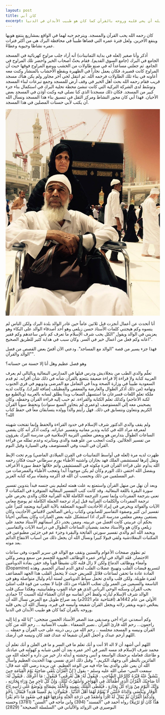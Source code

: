 ```yaml
---
layout: post
title: كان أبي
excerpt: وهكذا سكن قلب الوالد شرف الإسلام لبارئه ولفظ آخر أنفاسه مع أذان العشاء ليلة السبت 17 جمادى الأولي من عام 1442هـ (افتتاحية عام 2021م) بعد صراع طويل مع المرض نسأل الله أن يمحّص ذنوبه ويغفر زلاته ويجعل القرآن شفيعه وأنيسه في قبره، ونسأل الله أن يحي قلبه وروحه بالقرآن كما كان هو طبيب الأبدان في الدنيا.
---
```

كان رحمه الله يحب القرآن والمسجد. ويترجم حبه لهما في الواقع بمشاريع ينتفع هوبها وينفع الآخرين. ولعل فترة عمره التي قضاها طبيباً في محافظة البرك هي من أكثر فترات عمره نشاطا وحيوية وعطاءً.

 أذكر وأنا صغير (لعله في بداية الثمانينات) أنه أراد جلب مراوح كهربائية في المسجد الجامع في البرك (جامع السوق القديم). فقام بحثّ أصحاب الخير وأحضر تلك المراوح في الجامع. ثم جعلني مساعداً له في صنع طاولات من الخشب ووضع المراوح فوقها حيث أن المراوح كانت قصيرة. فكان يعمل نجاراً في الظهيرة ويقطع الأخشاب بالمنشار وكنت معه أعاونه في بناء تلك الطاولات فرحمه الله.
ثم انتقل لحي آخر مجاور ولم يكن هناك مسجد قريب فقام رحمه الله بحث أهل الخير في وقف أرض للمسجد وجمع تبرعات لبناء المسجد وتوسّط لدى الشركة التركية التي كانت تنشئ محطة تحلية البرك في استكمال بناء جزء كبير من المسجد. فكان ذلك مسجدنا الذي كنا نصلي فيه وكنت أؤذن في المسجد بعض الأحيان. فهذا أبي كان محور النشاط ومركز الثقل في تنسيق بناء هذا المسجد ونسأل الله أن يكتب لأبي حسنات المصلين في هذا المسجد. 

![png](/images/father1.jpg)

أنا أتحدث عن أعمال أنجزت قبل ثلاثين عاماً حين غادر الوالد بلدة البرك ولكن الناس لم ينسوه وكم هيجتني كلمات الأستاذ حسن زيلعي وهو أحد أصدقاء الوالد على البكاء وهو يعزيني في الوالد ويقول “الكل يحب شرف الإسلام ما تعرف كم ناس ساعدهم وكم فقير اعانه وكم فعل من أعمال خير في السر. وكان سبب في هداية كثير للطريق الصحيح".

فهذا جزء يسير من قصة "الوالد مع المساجد". ودعني الآن أقصّ بعض القصص من فصل "الوالد والقرآن".

وهو فصل عظيم وهل أنا إلا حسنة من حسناته؟

تعلّم والدي الطب من بنجلاديش ودرس قبلها في المدارس البنغالية وبالتالي لم يعرف العربية كتابة ولا قراءة إلا قراءة ضعيفة يتتعتع بالقرآن شأنه في ذلك شأن أقرانه. ثم قدم السعودية طبيباً في وزارة الصحة وبدأ في التعامل مع المرضى وذويهم في قري الجنوب وتهامة (من ذلك أذكر الطوال والعارضة والمعقص والمظيلف إضافة للبرك). وكانت لديه ملكة تعلم اللغات فسرعان ما استسهل الصعاب وبدأ يطلق لسانه بالعربية (وبالطبع مع لكنة الأعاجم) وكذلك تعلم الكتابة والقراءة. ثم حبب إليه قراءة القرآن وحفظه. وكان يصحبني معه إلي المستوصف (وعمري لم يتجاوز السبع سنوات) ونحفظ سوياُ القرآن الكريم ونتعاون ونتسابق في ذلك.  فهل رأيتم والداً وولده يتسابقان معاً في حفظ كتاب الله؟ 

ولم يقف والدي الدكتور شرف الإسلام في حدود القراءة والحفظ وإنما تفتحت شهيته لمعرفة مراد الله في كتابه وتدبر معانيه وتفسير عباراته. وكنت أذكر أنه كان يقضي الساعات الطوال يتدارس هو وبعض معلمي التربية الإسلامية في مدرسة البرك يقرؤون من تفسير الجلالين. وكنت أتعجب من علو همة والدي ومثابرته وعدم تملله من قراءة القرآن في البيت وفي المستوصف وفي السيارة وقبل النوم.

ظهرت لديه مرة (لعله في أواسط الثمانينات في القرن الميلادي الماضي) ورم تحت الإبط ونقل إثرها لمستشفى الملك فهد بجازان واشتبه الأطباء بورم سرطاني خبيث فكان رحمه الله يداوم على قراءة القرآن فترة مكوثه في المستشفى وأتم خلالها حفظ سورة الأعراف وبفضل الله اختفى ذلك الورم وكأن لم يكن موجوداً أبدا وتعجب الأطباء والممرضات من غير المسلمين من ذلك ونحسب أن الله قد أكرمه وشفاه ببركة كتابه العزيز. 


وبعد أن نهل من منهل القرآن واستمتع به علت همته لتعليم بني جنسه فبدأ بتدوين تفسير سورة البقرة باللغة البنغالية. وقد كانت كتب التفسير البنغالية المتوفرة في المكتبات  لا تعنى بترجمة المفردات وإنما تسرد الترجمة الكاملة للآية القرآنية فكان والدي يحرص علي ترجمة المفردات والكلمات القرآنية قبل إيراد ترجمة الجملة الكاملة ثم يوضح معاني الآيات والفوائد ويحرص في إيراد الأحاديث النبوية المتعلقة بالآية القرآنية ويعتمد كثيراً على تفسير ابن كثير وصفوة التفاسير للصابوني وكتاب رياض الصالحين لاقتباس الأحاديث وكان يستعين ببعض معلمي مدرسة البرك اذا استشكل عليه بعض العبارات وكان يسألني أحيانا بحكم أن عربيتي كانت أفضل من عربيته. وممن يجدر ذكر أسمائهم الأستاذ محمد علي زيلعي وكان هو والأستاذ محمد يقضيان الساعات الطوال في دراسة الآيات والتفاسير. وبحمد الله أتم والدي تفسير سورتي الفاتحة والبقرة وجزء عم في جزئين مطبوعين في المكتبات البنغلادشية ولقي قبولا كبيرا ونسأل الله أن يجعل ذلك من أسباب الانتفاع الدائم بعد موته. 

ثم نطوي صفحات الأعوام والسنين ونقف مع الوالد في سرير الموت وفي ساعات الاحتضار. فَقَد الوالد في أواخر عمره الوظائف الحيوية للجسم من سمع وبصر وكلي وأمعاء ووظائف الدماغ ولكن لا زال قلبه كان نشيطاً قوياً وقد حقن بمادة الدوبامين (Dopamine) لتسريع قبضات القلب وتهييج عضلات القلب لدفق الدم لسائر الجسم. وهذه المادة عادة ما تحقن لساعات قلائل للمريض حيث لا يتحمل القلب هذا الجهد المضاعف لفترة طويلة. ولكن قلب والدي تحمل سياط الدوبامين لستة أيام وليال متواصلة وهو في التاسعة والسبعين من العمر وإن تعجّب الأطباء من ذلك فإننا لا نعجب من قوة قلب امتلئ بحب القرآن وسكنه الوحي الرباني الذي هو حياة القوب وطمأنينتيه. 
وهكذا سكن قلب الوالد شرف الإسلام لبارئه ولفظ آخر أنفاسه مع أذان العشاء ليلة السبت 17 جمادى الأولي من عام 1442هـ (افتتاحية عام 2021م) بعد صراع طويل مع المرض نسأل الله أن يمحّص ذنوبه ويغفر زلاته ويجعل القرآن شفيعه وأنيسه في قبره، ونسأل الله أن يحي قلبه وروحه بالقرآن كما كان هو طبيب الأبدان في الدنيا.

وكم أسعدني عزاء أخي وصديقي منذ الصغر الأستاذ الحسن منجحي:
"إنا لله و إنا إليه راجعون...
رحم الله قارئ القرآن ..نصير الضعفاء ..طبيب الأنسانية ...
رحم الله من كان القرآن ونيسه و المسجد مجلسه ..
رحم الله من ربى ذريته على حب القرآن و حفظه ...
اللهم أرحم عبدك و أجعل القرآن شفيعا له عندك فقد كان ونيسه في أرضك.

اللهم أني أشهد أن لا اله الا أنت و أنك تعلم ما في السر و ما في العلن و أنك تعلم أن محمد شرف الإسلام قد مسه الضر في آخر عمره بعد أن أفنى شبابه و كهولته في عبادتك و طاعتك فعامله برحمتك الواسعة و آنس وحشته و أبدله دار خير من داره و أجعله الله من الفائزين بالنظر الى وجهك الكريم.."
وقبل ذلك أعزي نفسي بهذا الحديث العظيم وأسأل الله أن يمن على والدي بما جاء فيه من الوعد العظيم.
عن بريدة رضي الله عنه قال: سمعت النبي- صلى الله عليه وسلم - يقول ( َإِنَّ الْقُرْآنَ يَلْقَى صَاحِبَهُ يَوْمَ الْقِيَامَةِ حِينَ يَنْشَقُّ عَنْهُ قَبْرُهُ كَالرَّجُلِ الشَّاحِبِ . فَيَقُولُ لَهُ: هَلْ تَعْرِفُنِي؟ فَيَقُولُ : مَا أَعْرِفُكَ . فَيَقُولُ لَهُ: أَنَا صَاحِبُكَ الْقُرْآنُ الَّذِي أَظْمَأْتُكَ فِي الْهَوَاجِرِ وَأَسْهَرْتُ لَيْلَكَ، وَإِنَّ كُلَّ تَاجِرٍ مِنْ وَرَاءِ تِجَارَتِهِ ، وَإِنَّكَ الْيَوْمَ مِنْ وَرَاءِ كُلِّ تِجَارَةٍ ، فَيُعْطَى الْمُلْكَ بِيَمِينِهِ وَالْخُلْدَ بِشِمَالِهِ وَيُوضَعُ عَلَى رَأْسِهِ تَاجُ الْوَقَارِ وَيُكْسَى وَالِدَاهُ حُلَّتَيْنِ لَا يُقَوَّمُ لَهُمَا أَهْلُ الدُّنْيَا . فَيَقُولَانِ: بِمَ كُسِينَا هَذِهِ؟ فَيُقَالُ: بِأَخْذِ وَلَدِكُمَا الْقُرْآنَ ثُمَّ يُقَالُ لَهُ اقْرَأْ وَاصْعَدْ فِي دَرَجَةِ الْجَنَّةِ وَغُرَفِهَا فَهُوَ فِي صُعُودٍ مَا دَامَ يَقْرَأُ هَذًّا كَانَ أَوْ تَرْتِيلًا)
رواه أحمد في "المسند" (394) وابن ماجه في "السنن" (3781) وحسنه البوصيري في الزوائد والألباني في "السلسلة الصحيحة" (2829)


